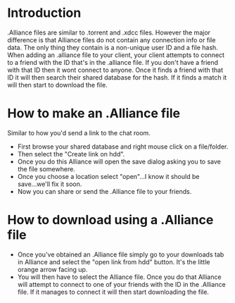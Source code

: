 # Introduction #

.Alliance files are similar to .torrent and .xdcc files. However the major difference is that Alliance files do not contain any connection info or file data. The only thing they contain is a non-unique user ID and a file hash. When adding an .alliance file to your client, your client attempts to connect to a friend with the ID that's in the .alliance file. If you don't have a friend with that ID then it wont connect to anyone. Once it finds a friend with that ID it will then search their shared database for the hash. If it finds a match it will then start to download the file.


# How to make an .Alliance file #
Similar to how you'd send a link to the chat room.
  * First browse your shared database and right mouse click on a file/folder.
  * Then select the "Create link on hdd".
  * Once you do this Alliance will open the save dialog asking you to save the file somewhere.
  * Once you choose a location select "open"...I know it should be save...we'll fix it soon.
  * Now you can share or send the .Alliance file to your friends.

# How to download using a .Alliance file #
  * Once you've obtained an .Alliance file simply go to your downloads tab in Alliance and select the "open link from hdd" button. It's the little orange arrow facing up.
  * You will then have to select the Alliance file. Once you do that Alliance will attempt to connect to one of your friends with the ID in the .Alliance file. If it manages to connect it will then start downloading the file.